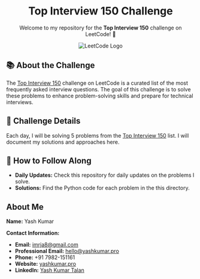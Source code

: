 <div align="center">

# Top Interview 150 Challenge
Welcome to my repository for the **Top Interview 150** challenge on LeetCode! 🚀
  
![LeetCode Logo](https://i.ibb.co/nBRGFy6/Screenshot-2024-07-10-at-3-33-05-PM.png)
</div>

## 📚 About the Challenge

The [Top Interview 150](https://leetcode.com/studyplan/top-interview-150/) challenge on LeetCode is a curated list of the most frequently asked interview questions. The goal of this challenge is to solve these problems to enhance problem-solving skills and prepare for technical interviews.

## 🧩 Challenge Details

Each day, I will be solving 5 problems from the [Top Interview 150](https://leetcode.com/studyplan/top-interview-150/) list. I will document my solutions and approaches here.

## 🚀 How to Follow Along

- **Daily Updates:** Check this repository for daily updates on the problems I solve.
- **Solutions:** Find the Python code for each problem in the this directory.


## About Me

**Name:** Yash Kumar

**Contact Information:**
- **Email:** imrja8@gmail.com
- **Professional Email:** hello@yashkumar.pro
- **Phone:** +91 7982-151161
- **Website:** [yashkumar.pro](https://www.yashkumar.pro)
- **LinkedIn:** [Yash Kumar Talan](https://www.linkedin.com/in/yash-kumar-talan/)
